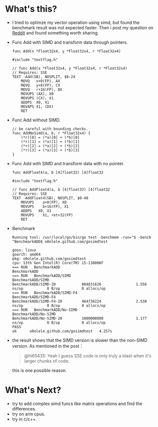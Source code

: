 # What's this?
- I tried to optimze my vector operation using simd, but found the benchmark result was not expected faster.
  Then i post my question on [Reddit](https://www.reddit.com/r/golang/comments/1h6lsnf/why_my_float32x4_add_function_using_simd_assemble/) and found something worth sharing.

- Func Add with SIMD and transform data through pointers.
    ~~~golang
    func Add(x *Float32x4, y *Float32x4, r *Float32x4)

    #include "textflag.h"

    // func Add(x *Float32x4, y *Float32x4, r *Float32x4)
    // Requires: SSE
    TEXT ·Add(SB), NOSPLIT, $0-24
        MOVQ   x+0(FP), AX
        MOVQ   y+8(FP), CX
        MOVQ   r+16(FP), DX
        MOVUPS (AX), X0
        MOVUPS (CX), X1
        ADDPS  X0, X1
        MOVAPS X1, (DX)
        RET
    ~~~
- Func Add without SIMD.
    ~~~golang
    // be careful with bounding checks.
    func AddNoSimd(a, b, r *Float32x4) {
        (*r)[0] = (*a)[0] + (*b)[0]
        (*r)[1] = (*a)[1] + (*b)[1]
        (*r)[2] = (*a)[2] + (*b)[2]
        (*r)[3] = (*a)[3] + (*b)[3]
    }
    ~~~

- Func Add with SIMD and transform data with no pointer.
    ~~~golang
    func AddFloat4(a, b [4]float32) [4]float32

    #include "textflag.h"

    // func AddFloat4(a, b [4]float32) [4]float32
    // Requires: SSE
    TEXT ·AddFloat4(SB), NOSPLIT, $0-48
        MOVUPS    a+0(FP), X0
        MOVUPS    b+16(FP), X1
        ADDPS   X0, X1
        MOVUPS    X1, ret+32(FP)
        RET
    ~~~

- Benchmark
    ~~~
    Running tool: /usr/local/go/bin/go test -benchmem -run=^$ -bench ^BenchmarkADD$ o0olele.github.com/gosimdtest

    goos: linux
    goarch: amd64
    pkg: o0olele.github.com/gosimdtest
    cpu: 13th Gen Intel(R) Core(TM) i5-13600KF
    === RUN   BenchmarkADD
    BenchmarkADD
    === RUN   BenchmarkADD/SIMD
    BenchmarkADD/SIMD
    BenchmarkADD/SIMD-20            884831626                1.556 ns/op           0 B/op          0 allocs/op
    === RUN   BenchmarkADD/SIMD-F4
    BenchmarkADD/SIMD-F4
    BenchmarkADD/SIMD-F4-20         464738224                2.538 ns/op           0 B/op          0 allocs/op
    === RUN   BenchmarkADD/No-SIMD
    BenchmarkADD/No-SIMD
    BenchmarkADD/No-SIMD-20         1000000000               1.177 ns/op           0 B/op          0 allocs/op
    PASS
    ok      o0olele.github.com/gosimdtest   4.257s
    ~~~
- the result shows that the SIMD version is slower than the non-SIMD version. As mentioned in the post：
    > @hi65435: Yeah I guess SSE code is only truly a blast when it's larger chunks of code.
    
  this is one possible reason.
# What's Next?
- try to add complex simd funcs like matrix operations and find the differences.
- try on arm cpus.
- try in c/c++.